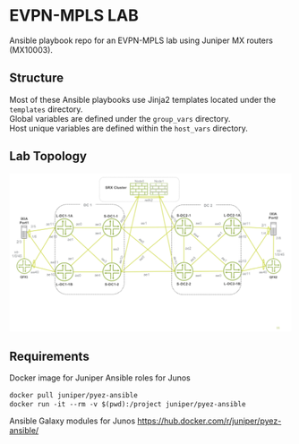 # EVPN-MPLS LAB
Ansible playbook repo for an EVPN-MPLS lab using Juniper MX routers (MX10003).

## Structure
Most of these Ansible playbooks use Jinja2 templates located under the `templates` directory.\
Global variables are defined under the `group_vars` directory.\
Host unique variables are defined within the `host_vars` directory.


## Lab Topology
![Image of lab topology](https://github.com/tplisson/evpn-mpls-lab/blob/master/lab-topology.png)

## Requirements
Docker image for Juniper Ansible roles for Junos
```
docker pull juniper/pyez-ansible
docker run -it --rm -v $(pwd):/project juniper/pyez-ansible
```
Ansible Galaxy modules for Junos 
https://hub.docker.com/r/juniper/pyez-ansible/